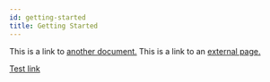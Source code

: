 ```yaml
---
id: getting-started
title: Getting Started
---
```


This is a link to [another document.](doc3.md) This is a link to an [external page.](http://www.example.com/)

[Test link](apireference.md)
